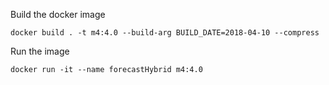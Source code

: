 Build the docker image

```
docker build . -t m4:4.0 --build-arg BUILD_DATE=2018-04-10 --compress
```

Run the image
```
docker run -it --name forecastHybrid m4:4.0
```
